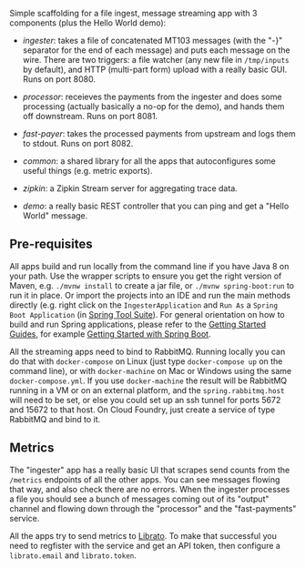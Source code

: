 Simple scaffolding for a file ingest, message streaming app with 3
components (plus the Hello World demo):

* _ingester_: takes a file of concatenated MT103 messages (with the
  "-}" separator for the end of each message) and puts each message on
  the wire. There are two triggers: a file watcher (any new file in
  `/tmp/inputs` by default), and HTTP (multi-part form) upload with a
  really basic GUI. Runs on port 8080.

* _processor_: receieves the payments from the ingester and does some
  processing (actually basically a no-op for the demo), and hands them
  off downstream. Runs on port 8081.

* _fast-payer_: takes the processed payments from upstream and logs
  them to stdout. Runs on port 8082.

* _common_: a shared library for all the apps that autoconfigures some
  useful things (e.g. metric exports).

* _zipkin_: a Zipkin Stream server for aggregating trace data.

* _demo_: a really basic REST controller that you can ping and get a
  "Hello World" message.

## Pre-requisites

All apps build and run locally from the command line if you have Java
8 on your path. Use the wrapper scripts to ensure you get the right
version of Maven, e.g. `./mvnw install` to create a jar file, or
`./mvnw spring-boot:run` to run it in place. Or import the projects
into an IDE and run the main methods directly (e.g. right click on the
`IngesterApplication` and `Run As` a `Spring Boot Application` (in
[Spring Tool Suite](https://spring.io/tools)). For general orientation
on how to build and run Spring applications, please refer to the
[Getting Started Guides](https://spring.io/guides), for example
[Getting Started with Spring Boot](https://spring.io/guides/gs/spring-boot/).

All the streaming apps need to bind to RabbitMQ. Running locally you
can do that with `docker-compose` on Linux (just type `docker-compose
up` on the command line), or with `docker-machine` on Mac or Windows
using the same `docker-compose.yml`. If you use `docker-machine` the
result will be RabbitMQ running in a VM or on an external platform,
and the `spring.rabbitmq.host` will need to be set, or else you could
set up an ssh tunnel for ports 5672 and 15672 to that host. On Cloud
Foundry, just create a service of type RabbitMQ and bind to it.

## Metrics

The "ingester" app has a really basic UI that scrapes send counts from
the `/metrics` endpoints of all the other apps. You can see messages
flowing that way, and also check there are no errors. When the
ingester processes a file you should see a bunch of messages coming
out of its "output" channel and flowing down through the "processor"
and the "fast-payments" service.

All the apps try to send metrics to
[Librato](https://www.librato.com). To make that successful you need
to regfister with the service and get an API token, then configure a
`librato.email` and `librato.token`.

